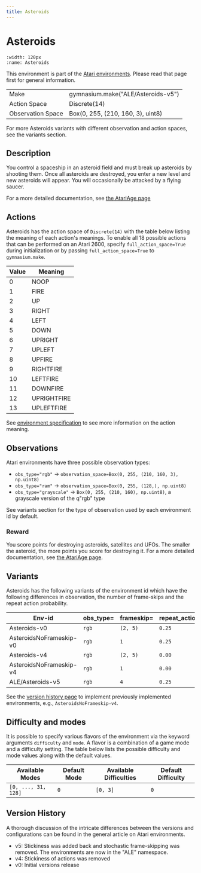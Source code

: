 ```yaml
---
title: Asteroids
---
```


# Asteroids

```{figure} ../_static/videos/environments/asteroids.gif
:width: 120px
:name: Asteroids
```

This environment is part of the <a href='..'>Atari environments</a>. Please read that page first for general information.

|                   |                                    |
|-------------------|------------------------------------|
| Make              | gymnasium.make("ALE/Asteroids-v5") |
| Action Space      | Discrete(14)                       |
| Observation Space | Box(0, 255, (210, 160, 3), uint8)  |

For more Asteroids variants with different observation and action spaces, see the variants section.

## Description

You control a spaceship in an asteroid field and must break up asteroids by shooting them. Once all asteroids are destroyed, you enter a new level and new asteroids will appear. You will occasionally be attacked by a flying saucer.

For a more detailed documentation, see [the AtariAge page](https://atariage.com/manual_html_page.php?SoftwareID=828)

## Actions

Asteroids has the action space of `Discrete(14)` with the table below listing the meaning of each action's meanings.
To enable all 18 possible actions that can be performed on an Atari 2600, specify `full_action_space=True` during
initialization or by passing `full_action_space=True` to `gymnasium.make`.

|   Value | Meaning     |
|---------|-------------|
|       0 | NOOP        |
|       1 | FIRE        |
|       2 | UP          |
|       3 | RIGHT       |
|       4 | LEFT        |
|       5 | DOWN        |
|       6 | UPRIGHT     |
|       7 | UPLEFT      |
|       8 | UPFIRE      |
|       9 | RIGHTFIRE   |
|      10 | LEFTFIRE    |
|      11 | DOWNFIRE    |
|      12 | UPRIGHTFIRE |
|      13 | UPLEFTFIRE  |

See [environment specification](../env-spec) to see more information on the action meaning.

## Observations

Atari environments have three possible observation types:

- `obs_type="rgb"` -> `observation_space=Box(0, 255, (210, 160, 3), np.uint8)`
- `obs_type="ram"` -> `observation_space=Box(0, 255, (128,), np.uint8)`
- `obs_type="grayscale"` -> `Box(0, 255, (210, 160), np.uint8)`, a grayscale version of the q"rgb" type

See variants section for the type of observation used by each environment id by default.

### Reward

You score points for destroying asteroids, satellites and UFOs. The smaller the asteroid, the more points you score for destroying it. For a more detailed documentation, see [the AtariAge page](https://atariage.com/manual_html_page.php?SystemID=2600&SoftwareID=828&itemTypeID=HTMLMANUAL).

## Variants

Asteroids has the following variants of the environment id which have the following differences in observation,
the number of frame-skips and the repeat action probability.

| Env-id                  | obs_type=   | frameskip=   | repeat_action_probability=   |
|-------------------------|-------------|--------------|------------------------------|
| Asteroids-v0            | `rgb`       | `(2, 5)`     | `0.25`                       |
| AsteroidsNoFrameskip-v0 | `rgb`       | `1`          | `0.25`                       |
| Asteroids-v4            | `rgb`       | `(2, 5)`     | `0.00`                       |
| AsteroidsNoFrameskip-v4 | `rgb`       | `1`          | `0.00`                       |
| ALE/Asteroids-v5        | `rgb`       | `4`          | `0.25`                       |

See the [version history page](https://ale.farama.org/environments/#version-history-and-naming-schemes) to implement previously implemented environments, e.g., `AsteroidsNoFrameskip-v4`.

## Difficulty and modes

It is possible to specify various flavors of the environment via the keyword arguments `difficulty` and `mode`.
A flavor is a combination of a game mode and a difficulty setting. The table below lists the possible difficulty and mode values
along with the default values.

| Available Modes     | Default Mode   | Available Difficulties   | Default Difficulty   |
|---------------------|----------------|--------------------------|----------------------|
| `[0, ..., 31, 128]` | `0`            | `[0, 3]`                 | `0`                  |

## Version History

A thorough discussion of the intricate differences between the versions and configurations can be found in the general article on Atari environments.

* v5: Stickiness was added back and stochastic frame-skipping was removed. The environments are now in the "ALE" namespace.
* v4: Stickiness of actions was removed
* v0: Initial versions release

